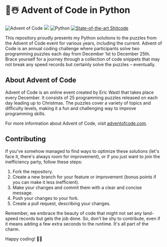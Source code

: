 # 🎄☃️ Advent of Code in Python

![Advent of Code](https://img.shields.io/badge/Advent%20of%20Code-2015%20to%202023-brightgreen) 
![](https://img.shields.io/badge/stars%20⭐-27-yellow)
![Python](https://img.shields.io/badge/Python-3.x-blue)
[![State-of-the-art Shitcode](https://img.shields.io/static/v1?label=State-of-the-art&message=Shitcode&color=7B5804)](https://github.com/trekhleb/state-of-the-art-shitcode)

This repository proudly presents my Python solutions to the puzzles from the Advent of Code event for various years, including the current. Advent of Code is an annual coding challenge where participants solve two programming puzzles each day from December 1st to December 25th. Brace yourself for a journey through a collection of code snippets that may not break any speed records but certainly solve the puzzles – eventually.

## About Advent of Code

Advent of Code is an online event created by Eric Wastl that takes place every December. It consists of 25 programming puzzles released on each day leading up to Christmas. The puzzles cover a variety of topics and difficulty levels, making it a fun and challenging way to improve programming skills.

For more information about Advent of Code, visit [adventofcode.com](https://adventofcode.com/).

## Contributing

If you've somehow managed to find ways to optimize these solutions (let's face it, there's always room for improvement), or if you just want to join the inefficiency party, follow these steps:

1. Fork the repository.
2. Create a new branch for your feature or improvement (bonus points if you can make it less inefficient).
3. Make your changes and commit them with a clear and concise message.
4. Push your changes to your fork.
5. Create a pull request, describing your changes.

Remember, we embrace the beauty of code that might not set any land-speed records but gets the job done. So, don't be shy to contribute, even if it means adding a few extra seconds to the runtime. It's all part of the charm.

Happy coding! 🎄✨
